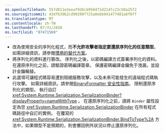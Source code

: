 ```yaml
---
ms.openlocfilehash: 557d811e2eeaf926cb958471d214fc23c50a25f2
ms.sourcegitcommit: 43df639b2cd99200f725a8ebb941477481a6f0ff
ms.translationtype: MT
ms.contentlocale: zh-TW
ms.lasthandoff: 07/31/2020
ms.locfileid: "87471569"
---
```

- 改為使用安全的序列化程式，而**不允許攻擊者指定要還原序列化的任意類型**。 如需詳細資訊，請參閱[慣用的替代方案](/dotnet/standard/serialization/binaryformatter-security-guide#preferred-alternatives)。
- 將序列化的資料進行篡改。 序列化之後，以密碼編譯方式簽署序列化的資料。 在還原序列化之前，請驗證密碼編譯簽章。 保護密碼編譯金鑰免于洩漏，並設計金鑰輪替。
- 此選項可讓程式碼容易遭到阻絕服務攻擊，以及未來可能發生的遠端程式碼執行攻擊。 如需詳細資訊，請參閱[BinaryFormatter 安全性指南](/dotnet/standard/serialization/binaryformatter-security-guide)。 限制還原序列化的類型。 執行自訂 <xref:System.Runtime.Serialization.SerializationBinder?displayProperty=nameWithType> 。 在還原序列化之前，請將 `Binder` 屬性設定為您 <xref:System.Runtime.Serialization.SerializationBinder> 在所有程式碼路徑中自訂的實例。 在覆寫的 <xref:System.Runtime.Serialization.SerializationBinder.BindToType%2A> 方法中，如果類型不是預期的，則會擲回例外狀況以停止還原序列化。

